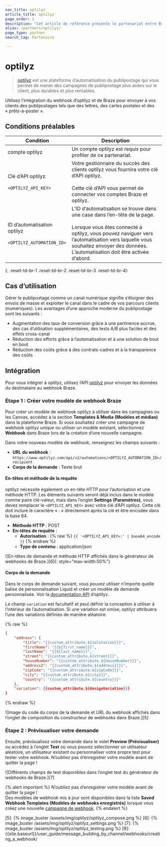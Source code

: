 ```yaml
---
nav_title: optilyz
article_title: optilyz
page_order: 1
description: "Cet article de référence présente le partenariat entre Braze et optilyz, qui vous permet d’exécuter des campagnes de publipostage direct axées sur le client, durables et rentables."
alias: /partners/optilyz/
page_type: partner
search_tag: Partenaire

---
```


# optilyz

> [optilyz][1] est une plateforme d’automatisation du publipostage qui vous permet de mener des campagnes de publipostage plus axées sur le client, plus durables et plus rentables. 

Utilisez l’intégration du webhook d’optilyz et de Braze pour envoyer à vos clients des publipostages tels que des lettres, des cartes postales et des « prêts-à-poster ».

## Conditions préalables

| Condition | Description |
|---|---|
|compte optilyz | Un compte optilyz est requis pour profiter de ce partenariat. |
| Clé d’API optilyz<br><br>`<OPTILYZ_API_KEY>`| Votre gestionnaire du succès des clients optilyz vous fournira votre clé d’API optilyz.<br><br>Cette clé d’API vous permet de connecter vos comptes Braze et optilyz. |
| ID d’automatisation optilyz<br><br>`<OPTILYZ_AUTOMATION_ID>` | L’ID d’automatisation se trouve dans une case dans l’en-tête de la page.<br><br>Lorsque vous êtes connecté à optilyz, vous pouvez naviguer vers l’automatisation vers laquelle vous souhaitez envoyer des données.<br>L’automatisation doit être activée d’abord. |
{: .reset-td-br-1 .reset-td-br-2 .reset-td-br-3  .reset-td-br-4}

## Cas d’utilisation

Gérer le publipostage comme un canal numérique signifie s’éloigner des envois de masse et exploiter le canal dans le cadre de vos parcours clients (numériques). Les avantages d’une approche moderne du publipostage sont les suivants :
- Augmentation des taux de conversion grâce à une pertinence accrue, des cas d’utilisation supplémentaires, des tests A/B plus faciles et des effets cross-canal
- Réduction des efforts grâce à l’automatisation et à une solution de bout en bout
- Réduction des coûts grâce à des contrats-cadres et à la transparence des coûts

## Intégration

Pour vous intégrer à optilyz, utilisez l’API [optilyz][2] pour envoyer les données du destinataire au webhook Braze.

### Étape 1 : Créer votre modèle de webhook Braze

Pour créer un modèle de webhook optilyz à utiliser dans les campagnes ou les Canvas, accédez à la section **Templates & Media (Modèles et médias)** dans la plateforme Braze. Si vous souhaitez créer une campagne de webhook optilyz unique ou utiliser un modèle existant, sélectionnez **Webhook** dans Braze lors de la création d’une nouvelle campagne.

Dans votre nouveau modèle de webhook, renseignez les champs suivants :
- **URL du webhook** : `https://www.optilyz.com/api/v2/automations/<OPTILYZ_AUTOMATION_ID>/recipient`
- **Corps de la demande** : Texte brut

#### En-têtes et méthode de la requête

optilyz nécessite également un en-tête HTTP pour l’autorisation et une méthode HTTP. Les éléments suivants seront déjà inclus dans le modèle comme paire clé-valeur, mais dans l’onglet **Settings (Paramètres)**, vous devez remplacer le `<OPTILYZ_API_KEY>` avec votre clé d’API optilyz. Cette clé doit inclure le caractère « : » directement après la clé et être encodée dans la base 64. 

- **Méthode HTTP** : POST
- **En-têtes de requête** :
  - **Autorisation** : {% raw %} `{{ '<OPTILYZ_API_KEY>:' | base64_encode }}` {% endraw %}
  - **Type de contenu** : application/json

![En-têtes de demande et méthode HTTP affichés dans le générateur de webhooks de Braze.][6]{: style="max-width:50%"}

#### Corps de la demande

Dans le corps de demande suivant, vous pouvez utiliser n’importe quelle balise de personnalisation Liquid et créer un modèle de demande personnalisée. Voir la [documentation API][2] d’optilyz.

Le champ `variation` est facultatif et peut définir la conception à utiliser à l’intérieur de l’automatisation. Si une variation est omise, optilyz attribuera l’une des variations définies de manière aléatoire.

{% raw %}
```json
{
    "address": {
        "title": "{{custom_attribute.${salutation}}}",
        "firstName": "{{${first_name}}}",
        "lastName": "{{${last_name}}}",
        "street": "{{custom_attribute.${street}}}",
        "houseNumber": "{{custom_attribute.${houseNumber}}}",
        "address2": "{{custom_attribute.${address2}}}",
        "zipCode": "{{custom_attribute.${zipCode}}}",
        "city": "{{custom_attribute.${city}}}",
        "country": "{{custom_attribute.${country}}}"
    },
    "variation": {{custom_attribute.${designVariation}}}
}
```
{% endraw %}

![Image du code du corps de la demande et URL du webhook affichés dans l’onglet de composition du constructeur de webhooks dans Braze.][5]

### Étape 2 : Prévisualiser votre demande

Ensuite, prévisualisez votre demande dans le volet **Preview (Prévisualiser)** ou accédez à l’onglet **Test** où vous pouvez sélectionner un utilisateur aléatoire, un utilisateur existant ou personnaliser votre propre test pour tester votre webhook. N’oubliez pas d’enregistrer votre modèle avant de quitter la page !

![Différents champs de test disponibles dans l’onglet test du générateur de webhooks de Braze.][7]

{% alert important %}
N’oubliez pas d’enregistrer votre modèle avant de quitter la page ! <br>Des modèles de webhook mis à jour sont disponibles dans la liste **Saved Webhook Templates (Modèles de webhooks enregistrés)** lorsque vous créez une nouvelle [campagne de webhook]({{site.baseurl}}/user_guide/message_building_by_channel/webhooks/creating_a_webhook/). 
{% endalert %}

[1]: https://optilyz.com
[2]: https://www.optilyz.com/doc/api/
[3]: {{site.baseurl}}/user_guide/message_building_by_channel/webhooks/webhook_template/
[5]: {% image_buster /assets/img/optilyz/optilyz_compose.png %}
[6]: {% image_buster /assets/img/optilyz/optilyz_settings.png %}
[7]: {% image_buster /assets/img/optilyz/optilyz_testing.png %}
[9]: {{site.baseurl}}/user_guide/message_building_by_channel/webhooks/creating_a_webhook/